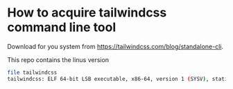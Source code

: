# How to acquire tailwindcss command line tool

Download for you system from https://tailwindcss.com/blog/standalone-cli.

This repo contains the linus version
```bash
file tailwindcss
tailwindcss: ELF 64-bit LSB executable, x86-64, version 1 (SYSV), statically linked, stripped
```